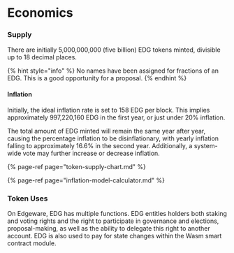 # Economics

### Supply

There are initially 5,000,000,000 \(five billion\) EDG tokens minted, divisible up to 18 decimal places.

{% hint style="info" %}
No names have been assigned for fractions of an EDG. This is a good opportunity for a proposal. 
{% endhint %}

#### Inflation

Initially, the ideal inflation rate is set to 158 EDG per block. This implies approximately 997,220,160 EDG in the first year, or just under 20% inflation. 

The total amount of EDG minted will remain the same year after year, causing the percentage inflation to be disinflationary, with yearly inflation falling to approximately 16.6% in the second year. Additionally, a system-wide vote may further increase or decrease inflation. 

{% page-ref page="token-supply-chart.md" %}

{% page-ref page="inflation-model-calculator.md" %}



### Token Uses

On Edgeware, EDG has multiple functions. EDG entitles holders both staking and voting rights and the right to participate in governance and elections, proposal-making, as well as the ability to delegate this right to another account. EDG is also used to pay for state changes within the Wasm smart contract module.



